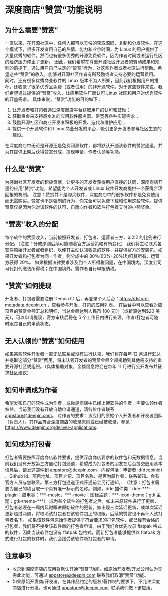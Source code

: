 # 深度商店“赞赏”功能说明

## 为什么需要“赞赏”

一直以来，在开源社区中，任何人都可以无偿的获取源码、复制和分发软件。在这个模式下，很多开发者用自己的热情、能力和业余时间，为 Linux 的用户提供了大量优秀的软件。然而也有很多优秀的开源免费软件，因为作者时间或者运行社区的经济压力停止了更新。
因此，我们希望在尊重开源社区开发者的劳动成果和规则的前提下，通过用户自己决定的“赞赏”行为，对这些作者或者社区进行帮助。希望这些“赞赏”的收入，能够对开源社区作者有所鼓励或者支持必要的运营费用。
同时，还有很多优秀商业软件的 Linux 版本不为人所知，因此我们根据用户的推荐，还收录了很多优秀且免费（或者试用）的非开源软件。对于这些软件来说，我们希望通过提供的“赞赏”收入，让应用软件厂商认可 Linux 社区和用户对优秀软件的旺盛需求。
具体来说，“赞赏”功能的目的如下：

1.  让开发者和打包者通过深度商店平台获取用户的认可和鼓励；
1.  获取资金来支持高水准的应用软件服务器、带宽等各种实际需求；
1.  鼓励开源社区和商业开发者积极的开发、迭代和维护应用；
1.  提供一个开源软件和 Linux 商业分发的平台，吸引更多开发者参与社区生态的建设。

在深度商店中无论是开源还是免费闭源软件，都将默认开通该软件的赞赏通道，并为其提供上架后获得赞赏分成、提现申请、作者认领等功能。

## 什么是“赞赏”

为感谢社区开发者的积极贡献，让更多的开发者获得用户直接的认同，深度商店开通的应用“赞赏”功能，希望能为个人开发者或 Linux 软件开发商提供一个获得合理回报的机制。
注意：赞赏并不是购买软件，深度商店中的很多软件都是免费使用而无需购买。赞赏也不是强制的行为，你完全可以免费下载和使用这些软件。提供赞赏仅是因为你对该软件的认可，自愿向作者和软件打包者支付的小额奖金。

## “赞赏”收入的分配

每个软件的赞赏收入，当前按照开发者、打包者、运营者三方，6:2:2 的比例进行分配。（注意：分成原则后续可能随着官方运营策略有所变化）
我们将主动联系各软件原始开发者或者组织，以便其主动认领收录的软件，并提供官方的安装包。如果开发者和打包者为同一作者，则分成中的 80%(60%+20%)均归其所有，运营方获得 20%。
如果根据法律要求涉及到个人所得税问题，在中国境内，深度公司可代扣代缴该所得税；在中国境外，需作者自行申报纳税。

## “赞赏”如何提现

开发者、打包者需要注册 Deepin ID 后，再登录个人后台：https://dstore-metadata.deepin.cn ，查看参与开发、打包的应用列表。
在后台中可以查看对应项目的赞赏金额汇总和明细，当总金额达到人民币 100 元时（或折算达到$20 美元），可以申请提现，官方审核后将在 5 个工作日内进行处理。作者/打包者可随时跟踪自己的申请状态。

## 无人认领的“赞赏”如何使用

如果某些软件开发者一直无法联系或没有进行认领，我们将在每年 12 月进行汇总并提取这部分“赞赏”费用，将未认领开发者的赞赏金额全部捐助到其他需支持的重要开源社区或组织。（具体捐助对象，金额信息将会在每年 11 月进行公开发布并征求社区建议）

## 如何申请成为作者

希望发布自己的软件成为作者，或你是商店中已经上架软件的作者，需要认领作者权益。当前我们没有开放自助申请通道，请各位作者联系 appstore@deepin.com。
对作者的要求：该应用的原始个人开发者和开发者团队（负责人），其作品符合深度商店的收录原则或已经被收录，参见：https://www.deepin.org/deliver-applications.

## 如何成为打包者

打包者需要按照深度商店软件要求，提供深度商店要求的软件包和元数据信息。当前我们没有开放第三方自动打包通道，希望成为打包者的朋友在后台提交应用基本信息后，请发送邮件到 appstore@deepin.com，内容包括：申请者 id(deepinid) 、Github id、项目地址、项目介绍、项目名称、是否为原作者、联系邮箱。会有官方人员与您联系。第三方打包通道正式开通前会另行通知。
（注意：打包者需要为自己的项目取一个具有唯一标示的名称。例如，dde 插件类：dde-\*\*\*-plugin；应用类：\*\*\*-music，\*\*\*-movie；图标主题：\*\*\*-icon-theme；gtk 主题：gtk-theme-\*\*\*）
成为某个软件的打包者之后，如未来原软件进行了更新，打包者必须在一周内及时跟进原始软件的更新。如出现三次延迟更新，或单次延迟更新超过两周，将取消该打包者在该软件包上的权限，后续的赞赏也不再计入该打包者名下。
如果该软件包原始作者提供了符合要求的打包软件，或已经有合格的打包者，我们将不接受该软件新的打包者申请。由于我们会优先收录 flatpak 格式的软件，因此当该软件包没有 flatpak 包格式，而新打包者能够提供以 flatpak 方式进行打包的软件时，我们会接受该软件新打包者的申请。

## 注意事项

- 收录到深度商店的应用将默认开通“赞赏”功能，如原始开发者/开发公司认为无需此功能，可通过 appstore@deepin.com 联系我们取消“赞赏”功能。
- 如果原始开发商/开发者，在其作品约定的版权/著作权的要求下，不允许深度商店进行分发，也可通过 appstore@deepin.com  联系我们撤下该应用。
